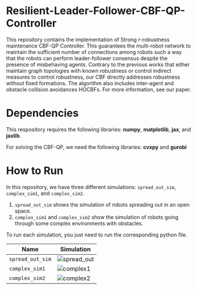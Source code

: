 # Resilient-Leader-Follower-CBF-QP-Controller

This repository contains the implementation of Strong $r$-robustness maintenance CBF-QP Controller. This guarantees the multi-robot network to maintain the sufficient number of connections among robots such a way that the robots can perform leader-follower consensus despite the presence of misbehaving agents. Contrary to the previous works that either maintain graph topologies with known robustness or control indirect measures to control robustness, our CBF directly addresses robustness without fixed formations. The algorithm also includes inter-agent and obstacle collision avoidances HOCBFs. For more information, see our paper.


# Dependencies
This respository requires the following libraries: **numpy**, **matplotlib**, **jax**, and **jaxlib**.

For solving the CBF-QP, we need the following libraries: **cvxpy** and **gurobi**

# How to Run
In this repository, we have three different simulations: `spread_out_sim`, `complex_sim1`, and `complex_sim2`.
1) `spread_out_sim` shows the simulation of robots spreading out in an open space.
2) `complex_sim1` and `complex_sim2` show the simulation of robots going through some complex environments with obstacles.
   
To run each simulation, you just need to run the corresponding python file. 

|Name |Simulation|
| -----------------| ------------------|
| `spread_out_sim` | ![spread_out](https://github.com/user-attachments/assets/ddd7d555-b7ff-4532-a9d6-981a93473c33)|
| `complex_sim1`   | ![complex1](https://github.com/user-attachments/assets/523627f3-56a5-43f5-bf99-92539215da26)|
| `complex_sim2`   |![complex2](https://github.com/user-attachments/assets/281d881e-0c69-4457-b790-d3c3cde4077a)|






